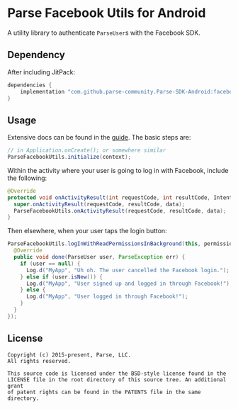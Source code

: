 # Parse Facebook Utils for Android
A utility library to authenticate `ParseUser`s with the Facebook SDK.

## Dependency

After including JitPack:
```gradle
dependencies {
    implementation "com.github.parse-community.Parse-SDK-Android:facebook:latest.version.here"
}
```

## Usage
Extensive docs can be found in the [guide](https://docs.parseplatform.org/android/guide/#facebook-users). The basic steps are:
```java
// in Application.onCreate(); or somewhere similar
ParseFacebookUtils.initialize(context);
```
Within the activity where your user is going to log in with Facebook, include the following:
```java
@Override
protected void onActivityResult(int requestCode, int resultCode, Intent data) {
  super.onActivityResult(requestCode, resultCode, data);
  ParseFacebookUtils.onActivityResult(requestCode, resultCode, data);
}
```
Then elsewhere, when your user taps the login button:
```java
ParseFacebookUtils.logInWithReadPermissionsInBackground(this, permissions, new LogInCallback() {
  @Override
  public void done(ParseUser user, ParseException err) {
    if (user == null) {
      Log.d("MyApp", "Uh oh. The user cancelled the Facebook login.");
    } else if (user.isNew()) {
      Log.d("MyApp", "User signed up and logged in through Facebook!");
    } else {
      Log.d("MyApp", "User logged in through Facebook!");
    }
  }
});
```

## License
    Copyright (c) 2015-present, Parse, LLC.
    All rights reserved.

    This source code is licensed under the BSD-style license found in the
    LICENSE file in the root directory of this source tree. An additional grant
    of patent rights can be found in the PATENTS file in the same directory.
